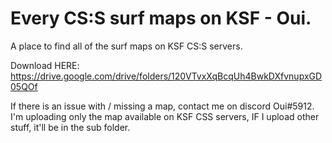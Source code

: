 # Every CS:S surf maps on KSF - Oui.
A place to find all of the surf maps on KSF CS:S servers.

Download HERE: https://drive.google.com/drive/folders/120VTvxXqBcqUh4BwkDXfvnupxGD05QOf

If there is an issue with / missing a map, contact me on discord Oui#5912.
I'm uploading only the map available on KSF CSS servers, IF I upload other stuff, it'll be in the sub folder.
